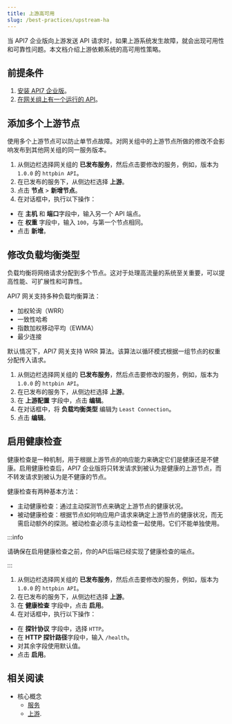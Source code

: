 ```yaml
---
title: 上游高可用
slug: /best-practices/upstream-ha
---
```


当 API7 企业版向上游发送 API 请求时，如果上游系统发生故障，就会出现可用性和可靠性问题。本文档介绍上游依赖系统的高可用性策略。

## 前提条件

1. [安装 API7 企业版](../getting-started/install-api7-ee.md)。
2. [在网关组上有一个运行的 API](../getting-started/launch-your-first-api.md)。

## 添加多个上游节点

使用多个上游节点可以防止单节点故障。对网关组中的上游节点所做的修改不会影响发布到其他网关组的同一服务版本。 

1. 从侧边栏选择网关组的 **已发布服务**，然后点击要修改的服务，例如，版本为 `1.0.0` 的 `httpbin API`。
2. 在已发布的服务下，从侧边栏选择 **上游**。
3. 点击 **节点** > **新增节点**。 
4. 在对话框中，执行以下操作：

* 在 **主机** 和 **端口**字段中，输入另一个 API 端点。 
* 在 **权重** 字段中，输入 `100`，与第一个节点相同。
* 点击 **新增**。

## 修改负载均衡类型

负载均衡将网络请求分配到多个节点。这对于处理高流量的系统至关重要，可以提高性能、可扩展性和可靠性。

API7 网关支持多种负载均衡算法：

* 加权轮询（WRR）
* 一致性哈希
* 指数加权移动平均（EWMA）
* 最少连接

默认情况下，API7 网关支持 WRR 算法。该算法以循环模式根据一组节点的权重分配传入请求。

1. 从侧边栏选择网关组的 **已发布服务**，然后点击要修改的服务，例如，版本为 `1.0.0` 的 `httpbin API`。
2. 在已发布的服务下，从侧边栏选择 **上游**。
3. 在 **上游配置** 字段中，点击 **编辑**。
4. 在对话框中，将 **负载均衡类型** 编辑为 `Least Connection`。
5. 点击 **编辑**。
    
## 启用健康检查

健康检查是一种机制，用于根据上游节点的响应能力来确定它们是健康还是不健康。启用健康检查后，API7 企业版将只转发请求到被认为是健康的上游节点，而不转发请求到被认为是不健康的节点。

健康检查有两种基本方法：

* 主动健康检查：通过主动探测节点来确定上游节点的健康状况。
* 被动健康检查：根据节点如何响应用户请求来确定上游节点的健康状况，而无需启动额外的探测。被动检查必须与主动检查一起使用。它们不能单独使用。

:::info

请确保在启用健康检查之前，你的API后端已经实现了健康检查的端点。

:::

1. 从侧边栏选择网关组的 **已发布服务**，然后点击要修改的服务，例如，版本为 `1.0.0` 的 `httpbin API`。
2. 在已发布的服务下，从侧边栏选择 **上游**。
3. 在 **健康检查** 字段中，点击 **启用**。
4. 在对话框中，执行以下操作：

* 在 **探针协议** 字段中，选择 `HTTP`。
* 在 **HTTP 探针路径**字段中，输入 `/health`。
* 对其余字段使用默认值。
* 点击 **启用**。

## 相关阅读

* 核心概念
  * [服务](../key-concepts/services.md)
  * [上游](../key-concepts/upstreams.md).
